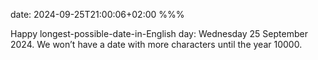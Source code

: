 date: 2024-09-25T21:00:06+02:00
%%%

Happy longest-possible-date-in-English day: Wednesday 25 September 2024. We won’t have a date with more characters until the year 10000.
